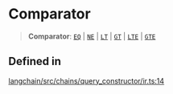 Comparator
==========

> **Comparator**: [`EQ`](/docs/api/chains_query_constructor_ir/types/EQ) | [`NE`](/docs/api/chains_query_constructor_ir/types/NE) | [`LT`](/docs/api/chains_query_constructor_ir/types/LT) | [`GT`](/docs/api/chains_query_constructor_ir/types/GT) | [`LTE`](/docs/api/chains_query_constructor_ir/types/LTE) | [`GTE`](/docs/api/chains_query_constructor_ir/types/GTE)

Defined in[​](#defined-in "Direct link to Defined in")
------------------------------------------------------

[langchain/src/chains/query\_constructor/ir.ts:14](https://github.com/hwchase17/langchainjs/blob/46e1734/langchain/src/chains/query_constructor/ir.ts#L14)